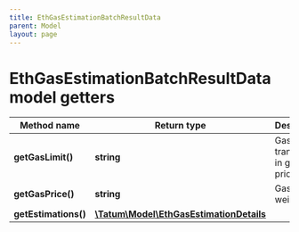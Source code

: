 ```yaml
---
title: EthGasEstimationBatchResultData
parent: Model
layout: page
---
```


# EthGasEstimationBatchResultData model getters

Method name | Return type | Description | Notes
------------ | ------------- | ------------- | -------------
**getGasLimit()** | **string** | Gas limit for transaction in gas price. |
**getGasPrice()** | **string** | Gas price in wei. |
**getEstimations()** | [**\Tatum\Model\EthGasEstimationDetails**](../EthGasEstimationDetails) |  |

